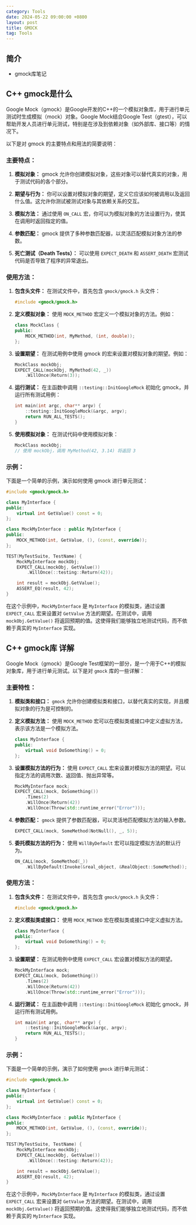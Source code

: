 ```yaml
---
category: Tools
date: 2024-05-22 09:00:00 +0800
layout: post
title: GMOCK
tag: Tools
---
```

## 简介

+ gmock库笔记

## C++ gmock是什么

Google Mock（gmock）是Google开发的C++的一个模拟对象库，用于进行单元测试时生成模拟（mock）对象。Google Mock结合Google Test（gtest），可以帮助开发人员进行单元测试，特别是在涉及到依赖对象（如外部库、接口等）的情况下。

以下是对 gmock 的主要特点和用法的简要说明：

### 主要特点：

1. **模拟对象：** gmock 允许你创建模拟对象，这些对象可以替代真实的对象，用于测试代码的各个部分。

2. **期望与行为：** 你可以设置对模拟对象的期望，定义它应该如何被调用以及返回什么值。这允许你测试被测试对象与其依赖关系的交互。

3. **模拟方法：** 通过使用 `ON_CALL` 宏，你可以为模拟对象的方法设置行为，使其在调用时返回指定的值。

4. **参数匹配：** gmock 提供了多种参数匹配器，以灵活匹配模拟对象方法的参数。

5. **死亡测试（Death Tests）：** 可以使用 `EXPECT_DEATH` 和 `ASSERT_DEATH` 宏测试代码是否导致了程序的异常退出。

### 使用方法：

1. **包含头文件：** 在测试文件中，首先包含 `gmock/gmock.h` 头文件：

    ```cpp
    #include <gmock/gmock.h>
    ```

2. **定义模拟对象：** 使用 `MOCK_METHOD` 宏定义一个模拟对象的方法。例如：

    ```cpp
    class MockClass {
    public:
        MOCK_METHOD(int, MyMethod, (int, double));
    };
    ```

3. **设置期望：** 在测试用例中使用 gmock 的宏来设置对模拟对象的期望。例如：

    ```cpp
    MockClass mockObj;
    EXPECT_CALL(mockObj, MyMethod(42, _))
        .WillOnce(Return(3));
    ```

4. **运行测试：** 在主函数中调用 `::testing::InitGoogleMock` 初始化 gmock，并运行所有测试用例：

    ```cpp
    int main(int argc, char** argv) {
        ::testing::InitGoogleMock(&argc, argv);
        return RUN_ALL_TESTS();
    }
    ```

5. **使用模拟对象：** 在测试代码中使用模拟对象：

    ```cpp
    MockClass mockObj;
    // 使用 mockObj，调用 MyMethod(42, 3.14) 将返回 3
    ```

### 示例：

下面是一个简单的示例，演示如何使用 gmock 进行单元测试：

```cpp
#include <gmock/gmock.h>

class MyInterface {
public:
    virtual int GetValue() const = 0;
};

class MockMyInterface : public MyInterface {
public:
    MOCK_METHOD(int, GetValue, (), (const, override));
};

TEST(MyTestSuite, TestName) {
    MockMyInterface mockObj;
    EXPECT_CALL(mockObj, GetValue())
        .WillOnce(::testing::Return(42));

    int result = mockObj.GetValue();
    ASSERT_EQ(result, 42);
}
```

在这个示例中，`MockMyInterface` 是 `MyInterface` 的模拟类，通过设置 `EXPECT_CALL` 宏来设置对 `GetValue` 方法的期望。在测试中，调用 `mockObj.GetValue()` 将返回预期的值。这使得我们能够独立地测试代码，而不依赖于真实的 `MyInterface` 实现。

## C++ gmock库 详解

Google Mock（gmock）是Google Test框架的一部分，是一个用于C++的模拟对象库，用于进行单元测试。以下是对 `gmock` 库的一些详解：

### 主要特性：

1. **模拟类和接口：** `gmock` 允许你创建模拟类和接口，以替代真实的实现，并且模拟对象的行为是可控制的。

2. **定义模拟方法：** 使用 `MOCK_METHOD` 宏可以在模拟类或接口中定义虚拟方法，表示该方法是一个模拟方法。

    ```cpp
    class MyInterface {
    public:
        virtual void DoSomething() = 0;
    };
    ```

3. **设置模拟方法的行为：** 使用 `EXPECT_CALL` 宏来设置对模拟方法的期望。可以指定方法的调用次数、返回值、抛出异常等。

    ```cpp
    MockMyInterface mock;
    EXPECT_CALL(mock, DoSomething())
        .Times(2)
        .WillOnce(Return(42))
        .WillOnce(Throw(std::runtime_error("Error")));
    ```

4. **参数匹配：** `gmock` 提供了参数匹配器，可以灵活地匹配模拟方法的输入参数。

    ```cpp
    EXPECT_CALL(mock, SomeMethod(NotNull(), _, 5));
    ```

5. **委托模拟方法的行为：** 使用 `WillByDefault` 宏可以指定模拟方法的默认行为。

    ```cpp
    ON_CALL(mock, SomeMethod(_))
        .WillByDefault(Invoke(&real_object, &RealObject::SomeMethod));
    ```

### 使用方法：

1. **包含头文件：** 在测试文件中，首先包含 `gmock/gmock.h` 头文件：

    ```cpp
    #include <gmock/gmock.h>
    ```

2. **定义模拟类或接口：** 使用 `MOCK_METHOD` 宏在模拟类或接口中定义虚拟方法。

    ```cpp
    class MyInterface {
    public:
        virtual void DoSomething() = 0;
    };
    ```

3. **设置期望：** 在测试用例中使用 `EXPECT_CALL` 宏设置对模拟方法的期望。

    ```cpp
    MockMyInterface mock;
    EXPECT_CALL(mock, DoSomething())
        .Times(2)
        .WillOnce(Return(42))
        .WillOnce(Throw(std::runtime_error("Error")));
    ```

4. **运行测试：** 在主函数中调用 `::testing::InitGoogleMock` 初始化 gmock，并运行所有测试用例。

    ```cpp
    int main(int argc, char** argv) {
        ::testing::InitGoogleMock(&argc, argv);
        return RUN_ALL_TESTS();
    }
    ```

### 示例：

下面是一个简单的示例，演示了如何使用 `gmock` 进行单元测试：

```cpp
#include <gmock/gmock.h>

class MyInterface {
public:
    virtual int GetValue() const = 0;
};

class MockMyInterface : public MyInterface {
public:
    MOCK_METHOD(int, GetValue, (), (const, override));
};

TEST(MyTestSuite, TestName) {
    MockMyInterface mockObj;
    EXPECT_CALL(mockObj, GetValue())
        .WillOnce(::testing::Return(42));

    int result = mockObj.GetValue();
    ASSERT_EQ(result, 42);
}
```

在这个示例中，`MockMyInterface` 是 `MyInterface` 的模拟类，通过设置 `EXPECT_CALL` 宏来设置对 `GetValue` 方法的期望。在测试中，调用 `mockObj.GetValue()` 将返回预期的值。这使得我们能够独立地测试代码，而不依赖于真实的 `MyInterface` 实现。